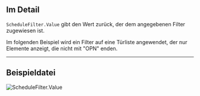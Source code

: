 ## Im Detail
`ScheduleFilter.Value` gibt den Wert zurück, der dem angegebenen Filter zugewiesen ist.

Im folgenden Beispiel wird ein Filter auf eine Türliste angewendet, der nur Elemente anzeigt, die nicht mit "OPN" enden.
___
## Beispieldatei

![ScheduleFilter.Value](./Revit.Schedules.ScheduleFilter.Value_img.jpg)
